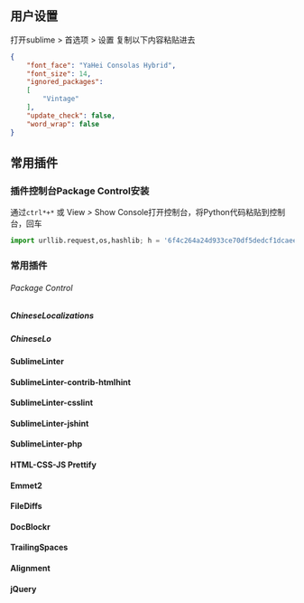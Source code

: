 ## 用户设置

打开sublime > 首选项 > 设置 复制以下内容粘贴进去

```json
{
	"font_face": "YaHei Consolas Hybrid",
	"font_size": 14,
	"ignored_packages":
	[
		"Vintage"
	],
	"update_check": false,
	"word_wrap": false
}
```

## 常用插件

### 插件控制台Package Control安装

通过`ctrl*+*` 或 View *>* Show Console打开控制台，将Python代码粘贴到控制台，回车

```python
import urllib.request,os,hashlib; h = '6f4c264a24d933ce70df5dedcf1dcaee' + 'ebe013ee18cced0ef93d5f746d80ef60'; pf = 'Package Control.sublime-package'; ipp = sublime.installed_packages_path(); urllib.request.install_opener( urllib.request.build_opener( urllib.request.ProxyHandler()) ); by = urllib.request.urlopen( 'http://packagecontrol.cn/' + pf.replace(' ', '%20')).read(); dh = hashlib.sha256(by).hexdigest(); print('Error validating download (got %s instead of %s), please try manual install' % (dh, h)) if dh != h else open(os.path.join( ipp, pf), 'wb' ).write(by)
```

### 常用插件

###### Package Control

##### ChineseLocalizations

##### **ChineseLo**

#### SublimeLinter

#### SublimeLinter-contrib-htmlhint

#### SublimeLinter-csslint

#### SublimeLinter-jshint

#### SublimeLinter-php

#### HTML-CSS-JS Prettify

#### Emmet2

#### FileDiffs

#### DocBlockr

#### TrailingSpaces

#### Alignment

#### jQuery